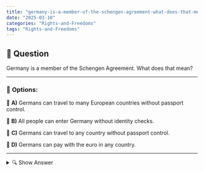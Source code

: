 ```yaml
---
title: "germany-is-a-member-of-the-schengen-agreement-what-does-that-mean"
date: "2025-03-10"
categories: "Rights-and-Freedoms"
tags: "Rights-and-Freedoms"
---
```


## 📌 **Question**

Germany is a member of the Schengen Agreement. What does that mean?



---

### 📝 **Options:**

🔘 **A)** Germans can travel to many European countries without passport control.

🔘 **B)** All people can enter Germany without identity checks.

🔘 **C)** Germans can travel to any country without passport control.

🔘 **D)** Germans can pay with the euro in any country.

---

<details>
  <summary>🔍 Show Answer</summary>

  <p>
💡  <b>Correct Answer:</b>  a
  </p>
  <p>
    📖<b>Explanation:</b>
    The Schengen Agreement is an international agreement that allows the free movement of people between member countries by abolishing internal border controls. Germany is one of the founding members of this agreement. This allows German citizens to travel to many other European countries without passport controls, making it easier to travel and exchange. The agreement also promotes cooperation between member states on security and asylum issues.
  </p>
</details>
